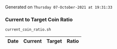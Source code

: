 Generated on `Thursday 07-October-2021 at 19:31:33`

### Current to Target Coin Ratio
`current_coin_ratio.sh`

Date|Current|Target|Ratio
---|---|---|---
